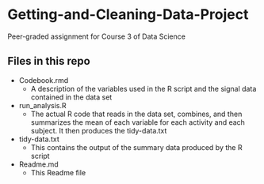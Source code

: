 # Getting-and-Cleaning-Data-Project
Peer-graded assignment for Course 3 of Data Science

## Files in this repo

* Codebook.rmd
  + A description of the variables used in the R script and the signal data contained in the data set
* run_analysis.R
  + The actual R code that reads in the data set, combines, and then summarizes the mean of each variable
  for each activity and each subject.  It then produces the tidy-data.txt
* tidy-data.txt
  + This contains the output of the summary data produced by the R script
* Readme.md
  + This Readme file
